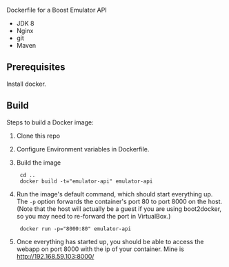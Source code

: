 Dockerfile for a Boost Emulator API

 * JDK 8
 * Nginx
 * git
 * Maven

Prerequisites
-----

Install docker.

Build
-----

Steps to build a Docker image:

1. Clone this repo

2. Configure Environment variables in Dockerfile.

3. Build the image

        cd ..
        docker build -t="emulator-api" emulator-api

4. Run the image's default command, which should start everything up. The `-p` option forwards the container's port 80 to port 8000 on the host. (Note that the host will actually be a guest if you are using boot2docker, so you may need to re-forward the port in VirtualBox.)

        docker run -p="8000:80" emulator-api

5. Once everything has started up, you should be able to access the webapp on port 8000 with the ip of your container.
Mine is http://192.168.59.103:8000/
